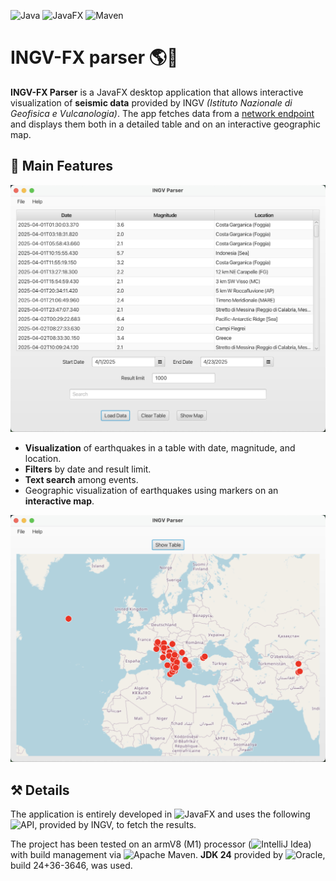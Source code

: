 ![Java](https://img.shields.io/badge/java-%23ED8B00.svg?style=for-the-badge&logo=openjdk&logoColor=white)
![JavaFX](https://img.shields.io/badge/javafx-%23FF0000.svg?style=for-the-badge&logo=javafx&logoColor=white)
![Maven](https://img.shields.io/badge/apachemaven-C71A36.svg?style=for-the-badge&logo=apachemaven&logoColor=white)

# **INGV-FX parser** 🌎🫨
**INGV-FX Parser** is a JavaFX desktop application that allows interactive visualization of **seismic data** provided by INGV *(Istituto Nazionale di Geofisica e Vulcanologia)*.
The app fetches data from a [network endpoint](https://webservices.ingv.it/swagger-ui/dist/?url=https://ingv.github.io/openapi/fdsnws/event/0.0.1/event.yaml) and displays them both in a detailed table and on an interactive geographic map.


## **📼 Main Features**
![Dashboard](screenshots/dashboard.jpg)

- **Visualization** of earthquakes in a table with date, magnitude, and location.
- **Filters** by date and result limit.
- **Text search** among events.
- Geographic visualization of earthquakes using markers on an **interactive map**.

![Map](screenshots/map.jpg)
## **⚒️ Details**

The application is entirely developed in ![JavaFX](https://openjfx.io/openjfx-docs/) and uses the following ![API](https://webservices.ingv.it/swagger-ui/dist/?url=https://ingv.github.io/openapi/fdsnws/event/0.0.1/event.yaml), provided by INGV, to fetch the results.

The project has been tested on an armV8 (M1) processor (![IntelliJ Idea](https://www.jetbrains.com/idea/)) with build management via ![Apache Maven](https://maven.apache.org/). **JDK 24** provided by ![Oracle](https://www.oracle.com/java/technologies/downloads/), build 24+36-3646, was used.

